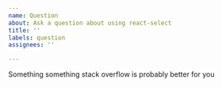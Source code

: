 ```yaml
---
name: Question
about: Ask a question about using react-select
title: ''
labels: question
assignees: ''

---
```


Something something stack overflow is probably better for you
